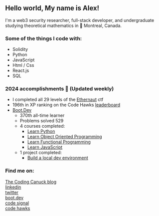 ## Hello world, My name is Alex!

I'm a web3 security researcher, full-stack developer, and undergraduate studying theoretical mathematics in 🍁 Montreal, Canada.

### Some of the things I code with:
- Solidity
- Python
- JavaScript
- Html / Css
- React.js
- SQL

### 2024 accomplishments 🎉 (Updated weekly)
- I completed all 29 levels of the [Ethernaut](https://www.thecodingcanuck.com/ethernaut) ctf
- 196th in XP ranking on the Code Hawks [leaderboard](https://www.codehawks.com/leaderboard)
- [Boot.Dev](https://www.boot.dev/u/playfulimportance17)
  - 370th all-time learner
  - Problems solved 529
  - 4 courses completed:
    - [Learn Python](https://www.boot.dev/certificate/playfulimportance17/f9a25dfb-3e00-4727-ac78-36de82315355)
    - [Learn Object Oriented Programming](https://www.boot.dev/certificate/playfulimportance17/f9a48bbc-d1ff-4388-bf0c-23c6e3c60ae0)
    - [Learn Functional Programming](https://www.boot.dev/certificate/playfulimportance17/b1459f0c-21eb-41e5-b7f3-562ef69d344c)
    - [Learn JavaScript](https://www.boot.dev/certificate/playfulimportance17/2af5c197-21eb-48b4-bd90-b0d59adb311e)
  - 1 project completed:
    - [Build a local dev environment](https://github.com/alexlangev/bookbot)
      
### Find me on:

[The Coding Canuck blog](https://thecodingcanuck.com)   
[linkedin](https://linkedin.com/in/alexlangev)    
[twitter](https://twitter.com/thecodingcanuck)    
[boot.dev](https://www.boot.dev/u/playfulimportance17)  
[code signal](https://app.codesignal.com/profile/alexlangev/overview)  
[code hawks](https://www.codehawks.com/profile/clkg5xveq0000i9082f9kiksa)  

